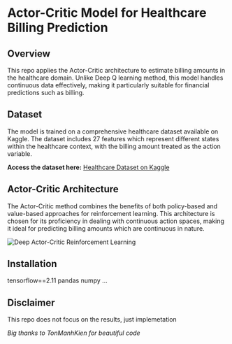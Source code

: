# Actor-Critic Model for Healthcare Billing Prediction

## Overview
This repo applies the Actor-Critic architecture to estimate billing amounts in the healthcare domain. Unlike Deep Q learning method, this model handles continuous data effectively, making it particularly suitable for financial predictions such as billing.

## Dataset
The model is trained on a comprehensive healthcare dataset available on Kaggle. The dataset includes 27 features which represent different states within the healthcare context, with the billing amount treated as the action variable.

**Access the dataset here:** [Healthcare Dataset on Kaggle](https://www.kaggle.com/datasets/prasad22/healthcare-dataset/data)

## Actor-Critic Architecture
The Actor-Critic method combines the benefits of both policy-based and value-based approaches for reinforcement learning. This architecture is chosen for its proficiency in dealing with continuous action spaces, making it ideal for predicting billing amounts which are continuous in nature.


![Deep Actor-Critic Reinforcement Learning](https://github.com/ducido/RL_in_healthcare/assets/122498122/15ba9422-bdf5-4fd4-bd4a-2153bc3b2a2a)



## Installation
tensorflow==2.11
pandas
numpy
...

## Disclaimer
This repo does not focus on the results, just implemetation



*Big thanks to TonManhKien for beautiful code*
